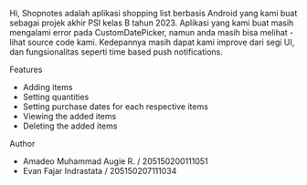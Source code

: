 Hi, Shopnotes adalah aplikasi shopping list berbasis Android yang kami buat sebagai projek akhir PSI kelas B tahun 2023.
Aplikasi yang kami buat masih mengalami error pada CustomDatePicker, namun anda masih bisa melihat - lihat source code kami.
Kedepannya masih dapat kami improve dari segi UI, dan fungsionalitas seperti time based push notifications.

Features
- Adding items
- Setting quantities
- Setting purchase dates for each respective items
- Viewing the added items
- Deleting the added items
  
Author
- Amadeo Muhammad Augie R. / 205150200111051
- Evan Fajar Indrastata / 205150207111034
